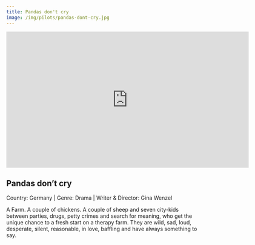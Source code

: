 ```yaml
---
title: Pandas don't cry
image: /img/pilots/pandas-dont-cry.jpg
---
```

<iframe src="https://player.vimeo.com/video/286027625" width="640" height="360" frameborder="0" allow="autoplay; fullscreen" allowfullscreen></iframe>

## Pandas don’t cry
Country: Germany | Genre: Drama | Writer & Director: Gina Wenzel

A Farm. A couple of chickens. A couple of sheep and seven city-kids between parties, drugs, petty crimes and search for meaning, who get the unique chance to a fresh start on a therapy farm. They are wild, sad, loud, desperate, silent, reasonable, in love, baffling and have always something to say.
